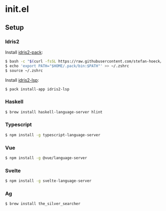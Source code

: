 # init.el

## Setup

### Idris2

Install [idris2-pack](https://github.com/stefan-hoeck/idris2-pack):

```sh
$ bash -c "$(curl -fsSL https://raw.githubusercontent.com/stefan-hoeck/idris2-pack/main/install.bash)"
$ echo 'export PATH="$HOME/.pack/bin:$PATH"' >> ~/.zshrc
$ source ~/.zshrc
```

Install [idris2-lsp](https://github.com/idris-community/idris2-lsp):

```sh
$ pack install-app idris2-lsp
```

### Haskell

```sh
$ brew install haskell-language-server hlint
```

### Typescript
```sh
$ npm install -g typescript-language-server
```

### Vue

```sh
$ npm install -g @vue/language-server
```

### Svelte

```sh
$ npm install -g svelte-language-server
```

### Ag

```sh
$ brew install the_silver_searcher
```
